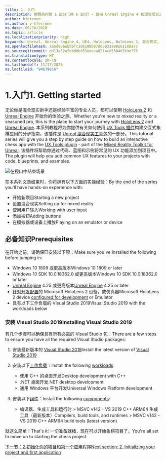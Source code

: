 ```yaml
---
title: 1. 入门
description: 教程系列第 1 部分（共 6 部分）- 使用 Unreal Engine 4 和混合现实工具包 UX Tools 插件构建一款简单的象棋应用
author: hferrone
ms.author: v-hferrone
ms.date: 06/10/2020
ms.topic: article
ms.localizationpriority: high
keywords: Unreal, Unreal Engine 4, UE4, HoloLens, HoloLens 2, 混合现实, 教程, 入门, mrtk, uxt, UX Tools, 文档, 混合现实头戴显示设备, windows 混合现实头戴显示设备, 虚拟现实头戴显示设备
ms.openlocfilehash: aa6d90bebbbfc10b108b97d05931a9926118ba7c
ms.sourcegitcommit: dd13a32a5bb90bd53eeeea8214cd5384d7b9ef76
ms.translationtype: HT
ms.contentlocale: zh-CN
ms.lasthandoff: 11/17/2020
ms.locfileid: "94679856"
---
```

# <a name="1-getting-started"></a><span data-ttu-id="3b2f0-104">1.入门</span><span class="sxs-lookup"><span data-stu-id="3b2f0-104">1. Getting started</span></span>

<span data-ttu-id="3b2f0-105">无论你是混合现实新手还是经验丰富的专业人员，都可以使用 [HoloLens 2](https://docs.microsoft.com/windows/mixed-reality/) 和 [Unreal Engine](https://www.unrealengine.com/en-US/) 开始你的体验之旅。</span><span class="sxs-lookup"><span data-stu-id="3b2f0-105">Whether you're new to mixed reality or a seasoned pro, this is the place to start your journey with [HoloLens 2](https://docs.microsoft.com/windows/mixed-reality/) and [Unreal Engine](https://www.unrealengine.com/en-US/).</span></span> <span data-ttu-id="3b2f0-106">本系列教程将为你提供有关如何使用 [UX Tools 插件](https://github.com/microsoft/MixedReality-UXTools-Unreal)构建交互式象棋应用的分步指南，该插件是 [Unreal 混合现实工具包](https://github.com/microsoft/MixedRealityToolkit-Unreal)的一部分。</span><span class="sxs-lookup"><span data-stu-id="3b2f0-106">This tutorial series will give you a step by step guide on how to build an interactive chess app with the [UX Tools plugin](https://github.com/microsoft/MixedReality-UXTools-Unreal) - part of the [Mixed Reality Toolkit for Unreal](https://github.com/microsoft/MixedRealityToolkit-Unreal).</span></span> <span data-ttu-id="3b2f0-107">该插件将帮助你通过代码、蓝图和示例将常见的 UX 功能添加到项目中。</span><span class="sxs-lookup"><span data-stu-id="3b2f0-107">The plugin will help you add common UX features to your projects with code, blueprints, and examples.</span></span> 

![在视口中结束场景](images/unreal-uxt/5-endscene.PNG)

<span data-ttu-id="3b2f0-109">在本系列文章结束时，你将拥有以下方面的实操经验：</span><span class="sxs-lookup"><span data-stu-id="3b2f0-109">By the end of the series you'll have hands-on experience with:</span></span>
* <span data-ttu-id="3b2f0-110">开始新项目</span><span class="sxs-lookup"><span data-stu-id="3b2f0-110">Starting a new project</span></span>
* <span data-ttu-id="3b2f0-111">设置混合现实</span><span class="sxs-lookup"><span data-stu-id="3b2f0-111">Setting up for mixed reality</span></span>
* <span data-ttu-id="3b2f0-112">使用用户输入</span><span class="sxs-lookup"><span data-stu-id="3b2f0-112">Working with user input</span></span>
* <span data-ttu-id="3b2f0-113">添加按钮</span><span class="sxs-lookup"><span data-stu-id="3b2f0-113">Adding buttons</span></span>
* <span data-ttu-id="3b2f0-114">在模拟器或设备上播放</span><span class="sxs-lookup"><span data-stu-id="3b2f0-114">Playing on an emulator or device</span></span>


## <a name="prerequisites"></a><span data-ttu-id="3b2f0-115">必备知识</span><span class="sxs-lookup"><span data-stu-id="3b2f0-115">Prerequisites</span></span>
<span data-ttu-id="3b2f0-116">在开始之前，请确保已安装以下项：</span><span class="sxs-lookup"><span data-stu-id="3b2f0-116">Make sure you've installed the following before jumping in:</span></span>
* <span data-ttu-id="3b2f0-117">Windows 10 1809 或更高版本</span><span class="sxs-lookup"><span data-stu-id="3b2f0-117">Windows 10 1809 or later</span></span>
* <span data-ttu-id="3b2f0-118">Windows 10 SDK 10.0.18362.0 或更高版本</span><span class="sxs-lookup"><span data-stu-id="3b2f0-118">Windows 10 SDK 10.0.18362.0 or later</span></span>
* <span data-ttu-id="3b2f0-119">[Unreal Engine](https://www.unrealengine.com/en-US/get-now) 4.25 或更高版本</span><span class="sxs-lookup"><span data-stu-id="3b2f0-119">[Unreal Engine](https://www.unrealengine.com/en-US/get-now) 4.25 or later</span></span>
* <span data-ttu-id="3b2f0-120">[针对开发配置](../../platform-capabilities-and-apis/using-visual-studio.md#enabling-developer-mode)的 Microsoft HoloLens 2 设备，或仿真器</span><span class="sxs-lookup"><span data-stu-id="3b2f0-120">Microsoft HoloLens 2 device [configured for development](../../platform-capabilities-and-apis/using-visual-studio.md#enabling-developer-mode) or Emulator</span></span>
* <span data-ttu-id="3b2f0-121">具有以下工作负载的 Visual Studio 2019</span><span class="sxs-lookup"><span data-stu-id="3b2f0-121">Visual Studio 2019 with the workloads below</span></span>

### <a name="installing-visual-studio-2019"></a><span data-ttu-id="3b2f0-122">安装 Visual Studio 2019</span><span class="sxs-lookup"><span data-stu-id="3b2f0-122">Installing Visual Studio 2019</span></span>
<span data-ttu-id="3b2f0-123">有几个步骤可以确保具有所有必需的 Visual Studio 包：</span><span class="sxs-lookup"><span data-stu-id="3b2f0-123">There are a few steps to ensure you have all the required Visual Studio packages:</span></span>
1. <span data-ttu-id="3b2f0-124">安装最新版本的 [Visual Studio 2019](https://visualstudio.microsoft.com/downloads/)</span><span class="sxs-lookup"><span data-stu-id="3b2f0-124">Install the latest version of [Visual Studio 2019](https://visualstudio.microsoft.com/downloads/)</span></span>
2. <span data-ttu-id="3b2f0-125">安装以下[工作负载](https://docs.microsoft.com/visualstudio/install/modify-visual-studio?#modify-workloads)：</span><span class="sxs-lookup"><span data-stu-id="3b2f0-125">Install the following [workloads](https://docs.microsoft.com/visualstudio/install/modify-visual-studio?#modify-workloads):</span></span>
    * <span data-ttu-id="3b2f0-126">使用 C++ 的桌面开发</span><span class="sxs-lookup"><span data-stu-id="3b2f0-126">Desktop development with C++</span></span>
    * <span data-ttu-id="3b2f0-127">.NET 桌面开发</span><span class="sxs-lookup"><span data-stu-id="3b2f0-127">.NET desktop development</span></span>
    * <span data-ttu-id="3b2f0-128">通用 Windows 平台开发</span><span class="sxs-lookup"><span data-stu-id="3b2f0-128">Universal Windows Platform development</span></span>

3. <span data-ttu-id="3b2f0-129">安装以下[组件](https://docs.microsoft.com/visualstudio/install/modify-visual-studio?#modify-individual-components)：</span><span class="sxs-lookup"><span data-stu-id="3b2f0-129">Install the following [components](https://docs.microsoft.com/visualstudio/install/modify-visual-studio?#modify-individual-components):</span></span>
    * <span data-ttu-id="3b2f0-130">编译器、生成工具和运行时 > MSVC v142 - VS 2019 C++ ARM64 生成工具（最新版本）</span><span class="sxs-lookup"><span data-stu-id="3b2f0-130">Compilers, build tools, and runtimes > MSVC v142 - VS 2019 C++ ARM64 build tools (latest version)</span></span>

<span data-ttu-id="3b2f0-131">就这么简单！</span><span class="sxs-lookup"><span data-stu-id="3b2f0-131">That's it!</span></span> <span data-ttu-id="3b2f0-132">一切准备就绪，现在可以开始象棋项目了。</span><span class="sxs-lookup"><span data-stu-id="3b2f0-132">You're all set to move on to starting the chess project.</span></span>

[<span data-ttu-id="3b2f0-133">下一节：2.初始化你的项目和第一个应用程序</span><span class="sxs-lookup"><span data-stu-id="3b2f0-133">Next section: 2. Initializing your project and first application</span></span>](unreal-uxt-ch2.md)
